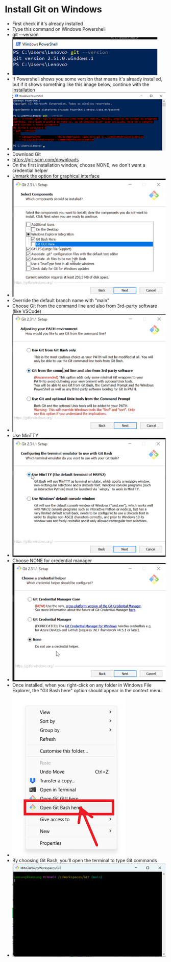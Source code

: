 # Install Git on Windows
- First check if it's already installed
- Type this command on Windows Powershell
- git --version
- ![alt text](images/image018.png)
- If Powershell shows you some version that means it's already installed, but if it shows something like this image below, continue with the installation
- ![message](images/image004.png)
- Download Git
- https://git-scm.com/downloads
- On the first installation window, choose NONE, we don't want a credential helper
- Unmark the option for graphical interface
- ![alt text](images/image003.png) 
- Override the default branch name with "main"
- Choose Git from the command line and also from 3rd-party software (like VSCode)
- ![alt text](images/image005.png)
- Use MinTTY
- ![alt text](images/image006.png)
- Choose NONE for credential manager
- ![alt text](images/image007.png)
- Once installed, when you right-click on any folder in Windows File Explorer, the "Git Bash here" option should appear in the context menu.
- ![alt text](images/image008.png)
- By choosing Git Bash, you'll open the terminal to type Git commands
- ![alt text](images/image009.png)